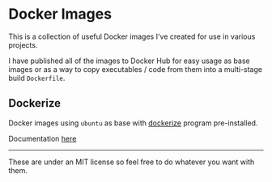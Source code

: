 # Docker Images

This is a collection of useful Docker images I've created for use in various projects.

I have published all of the images to Docker Hub for easy usage as base images or as a way to copy executables / code from them into a multi-stage build `Dockerfile`.

## Dockerize
Docker images using `ubuntu` as base with [dockerize](https://github.com/jwilder/dockerize) program pre-installed.

Documentation [here](dockerize/README.md)

---
These are under an MIT license so feel free to do whatever you want with them.
